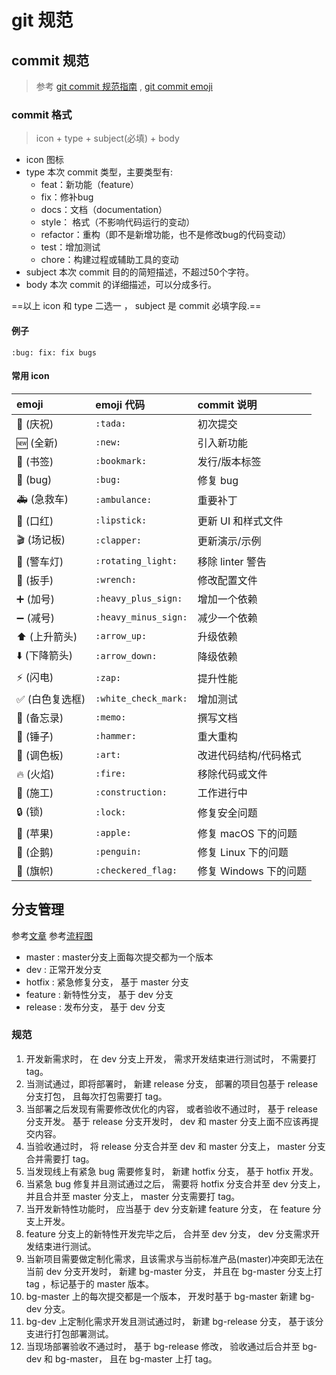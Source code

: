 # git 规范

## commit 规范
> 参考 [git commit 规范指南](https://www.jianshu.com/p/201bd81e7dc9?utm_source=oschina-app) , [git commit emoji](https://github.com/liuchengxu/git-commit-emoji-cn)

### commit 格式
> icon + type + subject(必填) + body
- icon 图标
- type 本次 commit 类型，主要类型有:
  - feat：新功能（feature）
  - fix：修补bug
  - docs：文档（documentation）
  - style： 格式（不影响代码运行的变动）
  - refactor：重构（即不是新增功能，也不是修改bug的代码变动）
  - test：增加测试
  - chore：构建过程或辅助工具的变动
- subject 本次 commit 目的的简短描述，不超过50个字符。
- body 本次 commit 的详细描述，可以分成多行。

==以上 icon 和 type 二选一 ， subject 是 commit 必填字段.==

#### 例子
`:bug: fix: fix bugs`

#### 常用 icon 
emoji                                   | emoji 代码                   | commit 说明
:--------                               | :--------                    | :--------
:tada: (庆祝)                           | `:tada:`                     | 初次提交
:new: (全新)                            | `:new:`                      | 引入新功能
:bookmark: (书签)                       | `:bookmark:`                 | 发行/版本标签
:bug: (bug)                             | `:bug:`                      | 修复 bug
:ambulance: (急救车)                    | `:ambulance:`                | 重要补丁
:lipstick: (口红)                       | `:lipstick:`                 | 更新 UI 和样式文件
:clapper: (场记板)                      | `:clapper:`                  | 更新演示/示例
:rotating_light: (警车灯)               | `:rotating_light:`           | 移除 linter 警告
:wrench: (扳手)                         | `:wrench:`                   | 修改配置文件
:heavy_plus_sign: (加号)                | `:heavy_plus_sign:`          | 增加一个依赖
:heavy_minus_sign: (减号)               | `:heavy_minus_sign:`         | 减少一个依赖
:arrow_up: (上升箭头)                   | `:arrow_up:`                 | 升级依赖
:arrow_down: (下降箭头)                 | `:arrow_down:`               | 降级依赖
:zap: (闪电)                            | `:zap:`                      | 提升性能
:white_check_mark: (白色复选框)         | `:white_check_mark:`         | 增加测试
:memo: (备忘录)                         | `:memo:`                     | 撰写文档
:hammer: (锤子)                         | `:hammer:`                   | 重大重构
:art: (调色板)                          | `:art:`                      | 改进代码结构/代码格式
:fire: (火焰)                           | `:fire:`                     | 移除代码或文件
:construction: (施工)                   | `:construction:`             | 工作进行中
:lock: (锁)                             | `:lock:`                     | 修复安全问题
:apple: (苹果)                          | `:apple:`                    | 修复 macOS 下的问题
:penguin: (企鹅)                        | `:penguin:`                  | 修复 Linux 下的问题
:checkered_flag: (旗帜)                 | `:checkered_flag:`           | 修复 Windows 下的问题

## 分支管理
参考[文章](https://blog.csdn.net/bocai_xiaodaidai/article/details/103814409)
参考[流程图](https://www.processon.com/diagraming/5ed5a8de7d9c08162f2ad854)

- master : master分支上面每次提交都为一个版本
- dev : 正常开发分支
- hotfix : 紧急修复分支， 基于 master 分支
- feature : 新特性分支， 基于 dev 分支
- release : 发布分支， 基于 dev 分支

### 规范

1. 开发新需求时， 在 dev 分支上开发， 需求开发结束进行测试时， 不需要打 tag。
2. 当测试通过，即将部署时， 新建 release 分支， 部署的项目包基于 release 分支打包， 且每次打包需要打 tag。
3. 当部署之后发现有需要修改优化的内容， 或者验收不通过时， 基于 release 分支开发。 基于 release 分支开发时， dev 和 master 分支上面不应该再提交内容。
4. 当验收通过时， 将 release 分支合并至 dev 和 master 分支上， master 分支合并需要打 tag。
5. 当发现线上有紧急 bug 需要修复时， 新建 hotfix 分支， 基于 hotfix 开发。
6. 当紧急 bug 修复并且测试通过之后， 需要将 hotfix 分支合并至 dev 分支上， 并且合并至 master 分支上， master 分支需要打 tag。
7. 当开发新特性功能时， 应当基于 dev 分支新建 feature 分支， 在 feature 分支上开发。
8. feature 分支上的新特性开发完毕之后， 合并至 dev 分支， dev 分支需求开发结束进行测试。
9. 当新项目需要做定制化需求，且该需求与当前标准产品(master)冲突即无法在当前 dev 分支开发时， 新建 bg-master 分支， 并且在 bg-master 分支上打 tag ，标记基于的 master 版本。
10. bg-master 上的每次提交都是一个版本， 开发时基于 bg-master 新建 bg-dev 分支。
11. bg-dev 上定制化需求开发且测试通过时， 新建 bg-release 分支， 基于该分支进行打包部署测试。
12. 当现场部署验收不通过时， 基于 bg-release 修改， 验收通过后合并至 bg-dev 和 bg-master， 且在 bg-master 上打 tag。